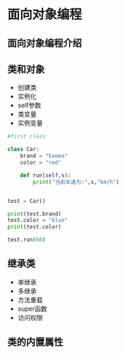 # 面向对象编程
## 面向对象编程介绍
## 类和对象
   - 创建类
   - 实例化
   - self参数
   - 类变量
   - 实例变量
```python
#first class

class Car:
    brand = "baoma"
    color = "red"

    def run(self,s):
        print("当前车速为:",s,"km/h")


test = Car()

print(test.brand)
test.color = "blue"
print(test.color)

test.run(60)
```



## 继承类
   - 单继承
   - 多继承
   - 方法重载
   - super函数
   - 访问权限
## 类的内置属性